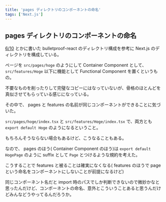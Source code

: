 ```yaml
---
title: 'pages ディレクトリのコンポーネントの命名'
tags: ['Next.js']
---
```


## pages ディレクトリのコンポーネントの命名

[6/10](/post/2022-06-10/) とかに書いた bulletproof-react のディレクトリ構成を参考に Next.js のディレクトリを構成している。

ページを `src/pages/hoge` のようにして Container Component として、 `src/features/Hoge` 以下に機能として Functional Component を置くというもの。

不要なものを削ったりして完璧なコピーにはなっていないが、骨格のほとんどを真似させてもらっている感じになっている。

その中で、 pages と features の名前が同じコンポーネントができることに気づいた。

`src/pages/hoge/index.tsx` と `src/features/Hoge/index.tsx` で、両方とも `export default Hoge` のようになるということ。

もちろんそうならない場合もあるけど、こうなることもある。

なので、 pages のほう( Container Component のほう)は `export default HogePage` のように suffix として `Page` とつけるような規約を考えた。

こうすることで features と被ることは確実になくなる( features のほうで page という命名をコンポーネントにしないことが前提になるけど)

同じコンポーネント名だと import 時のパスでしか判断できないので微妙かなと思ったんだけど、コンポーネントの命名、意外とこういうことあると思うんだけどみんなどうやってるんだろうか。
